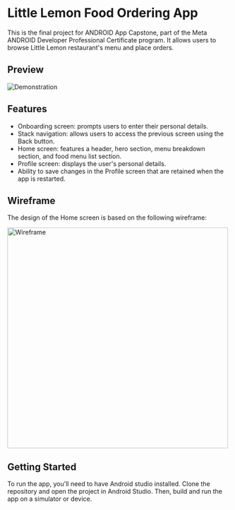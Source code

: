 # Little Lemon Food Ordering App
This is the final project for ANDROID App Capstone, part of the Meta ANDROID Developer Professional Certificate program. It allows users to browse Little Lemon restaurant's menu and place orders.

## Preview
![Demonstration](https://user-images.githubusercontent.com/93353925/227747468-3e923704-873f-4a06-8bbb-8fad77580034.gif)
## Features
- Onboarding screen: prompts users to enter their personal details.
- Stack navigation: allows users to access the previous screen using the Back button.
- Home screen: features a header, hero section, menu breakdown section, and food menu list section.
- Profile screen: displays the user's personal details.
- Ability to save changes in the Profile screen that are retained when the app is restarted.
## Wireframe
The design of the Home screen is based on the following wireframe:

<img width="500" alt="Wireframe" src="https://user-images.githubusercontent.com/93353925/227747759-133a6613-06cb-4797-95f1-37a668c8be67.png">

## Getting Started
To run the app, you'll need to have Android studio installed. Clone the repository and open the project in Android Studio. Then, build and run the app on a simulator or device.
